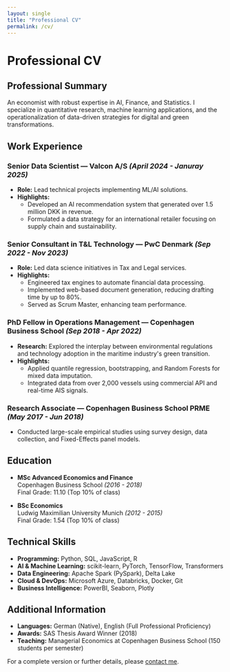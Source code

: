 ```yaml
---
layout: single
title: "Professional CV"
permalink: /cv/
---
```


# Professional CV

## Professional Summary

An economist with robust expertise in AI, Finance, and Statistics. I specialize in quantitative research, machine learning applications, and the operationalization of data-driven strategies for digital and green transformations.

## Work Experience

### Senior Data Scientist — Valcon A/S *(April 2024 - Januray 2025)*
- **Role:** Lead technical projects implementing ML/AI solutions.
- **Highlights:**
  - Developed an AI recommendation system that generated over 1.5 million DKK in revenue.
  - Formulated a data strategy for an international retailer focusing on supply chain and sustainability.

### Senior Consultant in T&L Technology — PwC Denmark *(Sep 2022 - Nov 2023)*
- **Role:** Led data science initiatives in Tax and Legal services.
- **Highlights:**
  - Engineered tax engines to automate financial data processing.
  - Implemented web-based document generation, reducing drafting time by up to 80%.
  - Served as Scrum Master, enhancing team performance.

### PhD Fellow in Operations Management — Copenhagen Business School *(Sep 2018 - Apr 2022)*
- **Research:** Explored the interplay between environmental regulations and technology adoption in the maritime industry's green transition.
- **Highlights:**
  - Applied quantile regression, bootstrapping, and Random Forests for mixed data imputation.
  - Integrated data from over 2,000 vessels using commercial API and real-time AIS signals.

### Research Associate — Copenhagen Business School PRME *(May 2017 - Jun 2018)*
- Conducted large-scale empirical studies using survey design, data collection, and Fixed-Effects panel models.

## Education

- **MSc Advanced Economics and Finance**  
  Copenhagen Business School *(2016 - 2018)*  
  Final Grade: 11.10 (Top 10% of class)

- **BSc Economics**  
  Ludwig Maximilian University Munich *(2012 - 2015)*  
  Final Grade: 1.54 (Top 10% of class)

## Technical Skills

- **Programming:** Python, SQL, JavaScript, R  
- **AI & Machine Learning:** scikit-learn, PyTorch, TensorFlow, Transformers  
- **Data Engineering:** Apache Spark (PySpark), Delta Lake  
- **Cloud & DevOps:** Microsoft Azure, Databricks, Docker, Git  
- **Business Intelligence:** PowerBI, Seaborn, Plotly

## Additional Information

- **Languages:** German (Native), English (Full Professional Proficiency)  
- **Awards:** SAS Thesis Award Winner (2018)  
- **Teaching:** Managerial Economics at Copenhagen Business School (150 students per semester)

For a complete version or further details, please [contact me](mailto:franz.buchmann07@gmail.com).
